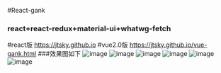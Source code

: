 #React-gank
### react+react-redux+material-ui+whatwg-fetch
#react版   https://jtsky.github.io
#vue2.0版  https://jtsky.github.io/vue-gank.html
###效果图如下
![image](https://github.com/jtsky/react-gank/blob/master/imgs/android.png)
![image](https://github.com/jtsky/react-gank/blob/master/imgs/fuli.png)
![image](https://github.com/jtsky/react-gank/blob/master/imgs/img.png)
![image](https://github.com/jtsky/react-gank/blob/master/imgs/phone_fuli.png)
![image](https://github.com/jtsky/react-gank/blob/master/imgs/phone_img.png)
![image](https://github.com/jtsky/react-gank/blob/master/imgs/phone_item.png)